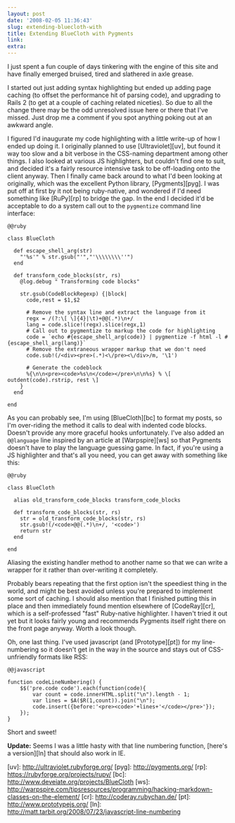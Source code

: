 ```yaml
---
layout: post
date: '2008-02-05 11:36:43'
slug: extending-bluecloth-with
title: Extending BlueCloth with Pygments
link: 
extra: 
---
```


I just spent a fun couple of days tinkering with the engine of this site and have finally emerged bruised, tired and slathered in axle grease.

I started out just adding syntax highlighting but ended up adding page caching (to offset the performance hit of parsing code), and upgrading to Rails 2 (to get at a couple of caching related niceties). So due to all the change there may be the odd unresolved issue here or there that I've missed. Just drop me a comment if you spot anything poking out at an awkward angle.

I figured I'd inaugurate my code highlighting with a little write-up of how I ended up doing it. I originally planned to use \[Ultraviolet\]\[uv\], but found it way too slow and a bit verbose in the CSS-naming department among other things. I also looked at various JS highlighters, but couldn't find one to suit, and decided it's a fairly resource intensive task to be off-loading onto the client anyway. Then I finally came back around to what I'd been looking at originally, which was the excellent Python library, \[Pygments\]\[pyg\]. I was put off at first by it not being ruby-native, and wondered if I'd need something like \[RuPy\]\[rp\] to bridge the gap. In the end I decided it'd be acceptable to do a system call out to the `pygmentize` command line interface:

	@@ruby

	class BlueCloth

	  def escape_shell_arg(str)
	    "'%s'" % str.gsub("'","'\\\\\\\\''")
	  end

	  def transform_code_blocks(str, rs)
	    @log.debug " Transforming code blocks"

	    str.gsub(CodeBlockRegexp) {|block|
	      code,rest = $1,$2

	      # Remove the syntax line and extract the language from it
	      regx = /(?:\[ \]{4}|\t)+@@(.*)\n+/
	      lang = code.slice!(regx).slice(regx,1)
	      # Call out to pygmentize to markup the code for highlighting
	      code = `echo #{escape_shell_arg(code)} | pygmentize -f html -l #{escape_shell_arg(lang)}`
	      # Remove the extraneous wrapper markup that we don't need
	      code.sub!(/<div><pre>(.*)<\/pre><\/div>/m, '\1')

	      # Generate the codeblock
	      %{\n\n<pre><code>%s\n</code></pre>\n\n%s} % \[ outdent(code).rstrip, rest \]
	    }
	  end

	end

As you can probably see, I'm using \[BlueCloth\]\[bc\] to format my posts, so I'm over-riding the method it calls to deal with indented code blocks. Doesn't provide any more graceful hooks unfortunately. I've also added an `@@language` line inspired by an article at \[Warpspire\]\[ws\] so that Pygments doesn't have to play the language guessing game. In fact, if you're using a JS highlighter and that's all you need, you can get away with something like this:

	@@ruby

	class BlueCloth

	  alias old_transform_code_blocks transform_code_blocks

	  def transform_code_blocks(str, rs)
	    str = old_transform_code_blocks(str, rs)
	    str.gsub!(/<code>@@(.*)\n+/, '<code>')
	    return str
	  end

	end

Aliasing the existing handler method to another name so that we can write a wrapper for it rather than over-writing it completely.

Probably bears repeating that the first option isn't the speediest thing in the world, and might be best avoided unless you're prepared to implement some sort of caching. I should also mention that I finished putting this in place and then immediately found mention elsewhere of \[CodeRay\]\[cr\], which is a self-professed "fast" Ruby-native highlighter. I haven't tried it out yet but it looks fairly young and recommends Pygments itself right there on the front page anyway. Worth a look though.

Oh, one last thing. I've used javascript (and \[Prototype\]\[pt\]) for my line-numbering so it doesn't get in the way in the source and stays out of CSS-unfriendly formats like RSS:

	@@javascript

	function codeLineNumbering() {
		$$('pre.code code').each(function(code){
			var count = code.innerHTML.split("\n").length - 1;
			var lines = $A($R(1,count)).join("\n");
			code.insert({before:'<pre><code>'+lines+'</code></pre>'});
		});
	}

Short and sweet!

**Update:** Seems I was a little hasty with that line numbering function, \[here's a version\]\[ln\] that should also work in IE.

\[uv\]: http://ultraviolet.rubyforge.org/
\[pyg\]: http://pygments.org/
\[rp\]: https://rubyforge.org/projects/rupy/
\[bc\]: http://www.deveiate.org/projects/BlueCloth
\[ws\]: http://warpspire.com/tipsresources/programming/hacking-markdown-classes-on-the-element/
\[cr\]: http://coderay.rubychan.de/
\[pt\]: http://www.prototypejs.org/
\[ln\]: http://matt.tarbit.org/2008/07/23/javascript-line-numbering